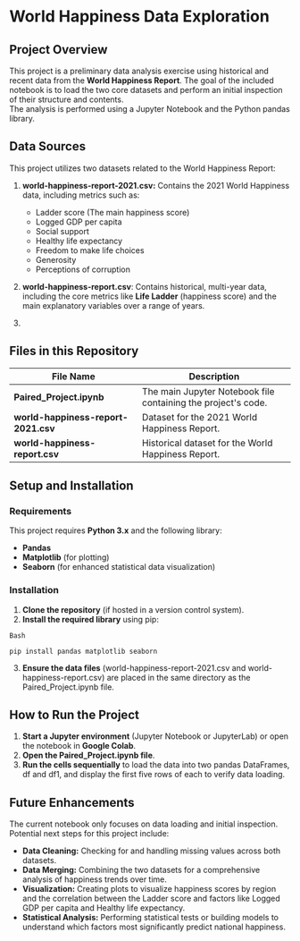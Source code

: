 # World Happiness Data Exploration
## Project Overview
This project is a preliminary data analysis exercise using historical and recent data from the **World Happiness Report**. The goal of the included notebook is to load the two core datasets and perform an initial inspection of their structure and contents.
<br />The analysis is performed using a Jupyter Notebook and the Python pandas library.

## Data Sources
This project utilizes two datasets related to the World Happiness Report:
1. **world-happiness-report-2021.csv:** Contains the 2021 World Happiness data, including metrics such as:

   * Ladder score (The main happiness score)
   * Logged GDP per capita
   * Social support
   * Healthy life expectancy
   * Freedom to make life choices
   * Generosity
   * Perceptions of corruption
2. **world-happiness-report.csv**: Contains historical, multi-year data, including the core metrics like **Life Ladder** (happiness score) and the main explanatory variables over a range of years.
3. 
## Files in this Repository
File Name |	Description
----|----
**Paired_Project.ipynb** | The main Jupyter Notebook file containing the project's code.
**world-happiness-report-2021.csv** |	Dataset for the 2021 World Happiness Report.
**world-happiness-report.csv** |	Historical dataset for the World Happiness Report.

## Setup and Installation
### Requirements
This project requires **Python 3.x** and the following library:
* **Pandas**
* **Matplotlib** (for plotting)
* **Seaborn** (for enhanced statistical data visualization)

### Installation
1. **Clone the repository** (if hosted in a version control system).
2. **Install the required library** using pip:
```
Bash
```
```
pip install pandas matplotlib seaborn
```
3. **Ensure the data files** (world-happiness-report-2021.csv and world-happiness-report.csv) are placed in the same directory as the Paired_Project.ipynb file.

## How to Run the Project
1. **Start a Jupyter environment** (Jupyter Notebook or JupyterLab) or open the notebook in **Google Colab**.
2. **Open the Paired_Project.ipynb file**.
3. **Run the cells sequentially** to load the data into two pandas DataFrames, df and df1, and display the first five rows of each to verify data loading.

## Future Enhancements
The current notebook only focuses on data loading and initial inspection. Potential next steps for this project include:
* **Data Cleaning:** Checking for and handling missing values across both datasets.
* **Data Merging:** Combining the two datasets for a comprehensive analysis of happiness trends over time.
* **Visualization:** Creating plots to visualize happiness scores by region and the correlation between the Ladder score and factors like Logged GDP per capita and Healthy life expectancy.
* **Statistical Analysis:** Performing statistical tests or building models to understand which factors most significantly predict national happiness.
